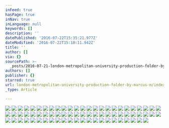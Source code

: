 ```yaml
---
inFeed: true
hasPage: true
inNav: true
inLanguage: null
keywords: []
description: ''
datePublished: '2016-07-22T15:35:21.977Z'
dateModified: '2016-07-22T15:18:11.942Z'
title: ''
author: []
via: {}
sourcePath: >-
  _posts/2016-07-21-london-metropolitan-university-production-folder-by-marcus-m.md
authors: []
publisher: {}
starred: true
url: london-metropolitan-university-production-folder-by-marcus-m/index.html
_type: Article

---
```

![](https://the-grid-user-content.s3-us-west-2.amazonaws.com/078b4d25-118a-4a15-8ef7-43b4c247646f.jpg)
![](https://the-grid-user-content.s3-us-west-2.amazonaws.com/7eb20eea-4c5f-4a87-a2a2-1df33d2d85c2.jpg)
![](https://the-grid-user-content.s3-us-west-2.amazonaws.com/7520515d-7f15-487b-a148-1ce3519d9300.jpg)
![](https://the-grid-user-content.s3-us-west-2.amazonaws.com/10b00663-6af6-465d-b1b5-2aab766190b9.jpg)
![](https://the-grid-user-content.s3-us-west-2.amazonaws.com/97de1f71-0074-453b-99f3-73a6dec5a568.jpg)
![](https://the-grid-user-content.s3-us-west-2.amazonaws.com/93a79431-8d44-4661-96c2-a4676aeac69d.jpg)
![](https://the-grid-user-content.s3-us-west-2.amazonaws.com/a799572a-aa13-4ba4-9d28-3e39f0a66e01.jpg)
![](https://the-grid-user-content.s3-us-west-2.amazonaws.com/ffd87e8a-d3a8-4f49-a0aa-702e7696e478.jpg)
![](https://the-grid-user-content.s3-us-west-2.amazonaws.com/467cd696-6ee5-4f0c-90f6-77e56efeb0cb.jpg)
![](https://the-grid-user-content.s3-us-west-2.amazonaws.com/5cee2b84-d8a6-4035-98c4-6ad5611f2f24.jpg)
![](https://the-grid-user-content.s3-us-west-2.amazonaws.com/5f087919-4af1-414e-8854-b8bdb5d012d6.jpg)
![](https://the-grid-user-content.s3-us-west-2.amazonaws.com/3990feb2-ce92-4050-a768-cc21a845a9dc.jpg)
![](https://the-grid-user-content.s3-us-west-2.amazonaws.com/8bf9a83d-5736-4c80-b7a6-9496bddeb3c3.jpg)
![](https://the-grid-user-content.s3-us-west-2.amazonaws.com/a1f9b4b4-09d6-4d6b-aab0-e28f20368cff.jpg)
![](https://the-grid-user-content.s3-us-west-2.amazonaws.com/6dbdd391-b1c4-444c-a3ba-84f624c0f338.jpg)
![](https://the-grid-user-content.s3-us-west-2.amazonaws.com/436a3e96-8717-4b5a-b97e-1f0f89e4e258.jpg)
![](https://the-grid-user-content.s3-us-west-2.amazonaws.com/4f1d22da-ddf8-4eb5-ad0d-9ba383e90470.jpg)
![](https://the-grid-user-content.s3-us-west-2.amazonaws.com/580b1c85-dcfd-4836-95dc-00d2083e4c08.jpg)
![](https://the-grid-user-content.s3-us-west-2.amazonaws.com/bb5ae07b-ce59-476e-a7f1-f3aa37665ec6.jpg)
![](https://the-grid-user-content.s3-us-west-2.amazonaws.com/edcdc8a3-5b06-4c61-a13e-0f9252191e72.jpg)
![](https://the-grid-user-content.s3-us-west-2.amazonaws.com/faa273de-40a1-49b5-ba94-817c7cda2752.jpg)
![](https://the-grid-user-content.s3-us-west-2.amazonaws.com/7d1a955e-9ab1-4f3a-9e85-80d20ca976bc.jpg)
![](https://the-grid-user-content.s3-us-west-2.amazonaws.com/4437356a-b70a-4440-92e7-ce22e5bb0e3c.jpg)
![](https://the-grid-user-content.s3-us-west-2.amazonaws.com/0d7bd431-fd8a-4458-89f7-ef0df7cf68a1.jpg)
![](https://the-grid-user-content.s3-us-west-2.amazonaws.com/7383c178-f12b-4309-9db6-8a2047c332e1.jpg)
![](https://the-grid-user-content.s3-us-west-2.amazonaws.com/7afc14af-5794-4ae2-98d7-e27600e5a977.jpg)
![](https://the-grid-user-content.s3-us-west-2.amazonaws.com/9903edc5-a3a8-43e7-9a4a-b97e43ab3519.jpg)
![](https://the-grid-user-content.s3-us-west-2.amazonaws.com/bad8ed1c-dac9-46b1-abaa-5bf25b46c790.jpg)
![](https://the-grid-user-content.s3-us-west-2.amazonaws.com/1edd2776-ab6c-4455-83a5-e2af6f9a3a50.jpg)
![](https://the-grid-user-content.s3-us-west-2.amazonaws.com/a8ae4511-b29c-4b73-ac02-8cb7d0ee92ca.jpg)
![](https://the-grid-user-content.s3-us-west-2.amazonaws.com/f74fdcac-2892-4118-bf69-aa203bf5169e.jpg)
![](https://the-grid-user-content.s3-us-west-2.amazonaws.com/28c64876-3ebc-4f65-bda5-3ec8c10ad091.jpg)
![](https://the-grid-user-content.s3-us-west-2.amazonaws.com/7e87a94d-a5fb-409c-b560-41f2957ca4c7.jpg)
![](https://the-grid-user-content.s3-us-west-2.amazonaws.com/88db1038-f379-4b47-a12e-f9d02f8f3f9b.jpg)
![](https://the-grid-user-content.s3-us-west-2.amazonaws.com/7f0f5fe5-cf34-4101-a92c-52256b0efdda.jpg)
![](https://the-grid-user-content.s3-us-west-2.amazonaws.com/c786e1be-78a1-40d4-83d8-3f313e38703e.jpg)
![](https://the-grid-user-content.s3-us-west-2.amazonaws.com/26507f49-6b32-4399-98bd-0400c93a2622.jpg)
![](https://the-grid-user-content.s3-us-west-2.amazonaws.com/304784b1-0b65-4e5a-9012-5d847721c8ab.jpg)
![](https://the-grid-user-content.s3-us-west-2.amazonaws.com/283968fc-c2ac-495b-9247-a0907a8b0340.jpg)
![](https://the-grid-user-content.s3-us-west-2.amazonaws.com/08fee18a-54fb-43ae-946b-92af576e578b.jpg)
![](https://the-grid-user-content.s3-us-west-2.amazonaws.com/4995723b-b568-493d-9fe4-c2ca32a1bf31.jpg)
![](https://the-grid-user-content.s3-us-west-2.amazonaws.com/ec31c615-c228-4ec2-95ba-d94c1d48f666.jpg)
![](https://the-grid-user-content.s3-us-west-2.amazonaws.com/4ca42994-4ff3-4f83-85f6-02275a0f487b.jpg)
![](https://the-grid-user-content.s3-us-west-2.amazonaws.com/ff40d3b3-590c-40a9-a43c-a986e716c675.jpg)
![](https://the-grid-user-content.s3-us-west-2.amazonaws.com/15419730-7cec-4f29-80a8-a84fd958bf56.jpg)
![](https://the-grid-user-content.s3-us-west-2.amazonaws.com/3cc15e55-8ecc-4427-a4b0-d7c9b32b5edd.jpg)
![](https://the-grid-user-content.s3-us-west-2.amazonaws.com/7b16e050-b353-4a47-ad5a-ff10276c2b41.jpg)
![](https://the-grid-user-content.s3-us-west-2.amazonaws.com/7c5fcd03-4279-4098-8c27-2343d5960b24.jpg)
![](https://the-grid-user-content.s3-us-west-2.amazonaws.com/8dd60aec-c099-442d-a855-66cbbd09fea3.jpg)
![](https://the-grid-user-content.s3-us-west-2.amazonaws.com/7ebc411c-474c-4b9f-9a6b-0e488bcb95ce.jpg)
![](https://the-grid-user-content.s3-us-west-2.amazonaws.com/a884c504-ce16-44e0-ad25-707960d3a923.jpg)
![](https://the-grid-user-content.s3-us-west-2.amazonaws.com/b3b5a073-96fa-4c53-af28-b00497895deb.jpg)
![](https://the-grid-user-content.s3-us-west-2.amazonaws.com/1b51bf9e-6125-4b69-ac5d-e60c823f87fe.jpg)
![](https://the-grid-user-content.s3-us-west-2.amazonaws.com/2e0362cc-90f5-464a-b6a2-2520580ab9d4.jpg)
![](https://the-grid-user-content.s3-us-west-2.amazonaws.com/b489a90b-15b8-4866-a490-09dfb8babce7.jpg)
![](https://the-grid-user-content.s3-us-west-2.amazonaws.com/d6b2171b-0317-45fb-a51c-6074157606da.jpg)
![](https://the-grid-user-content.s3-us-west-2.amazonaws.com/0d174273-2b90-4b2c-ba22-c403dd4d9994.jpg)
![](https://the-grid-user-content.s3-us-west-2.amazonaws.com/85da10a4-0319-4a2a-a946-c4a1ea0e18af.jpg)
![](https://the-grid-user-content.s3-us-west-2.amazonaws.com/9bd4228e-dc3b-401d-9cab-0181a61440bc.jpg)
![](https://the-grid-user-content.s3-us-west-2.amazonaws.com/6dc425e1-b761-402a-b279-35af4fdb8b7e.jpg)
![](https://the-grid-user-content.s3-us-west-2.amazonaws.com/6c38d32f-75ce-4cda-a6df-6f92aef658d2.jpg)
![](https://the-grid-user-content.s3-us-west-2.amazonaws.com/0925fa0e-69e2-4611-8e39-0de99b915410.jpg)
![](https://the-grid-user-content.s3-us-west-2.amazonaws.com/e16b8018-e4c3-464e-99ff-f64e6db8a5b2.jpg)
![](https://the-grid-user-content.s3-us-west-2.amazonaws.com/06964fff-3e27-41a3-ad2c-159a263f4a9a.jpg)
![](https://the-grid-user-content.s3-us-west-2.amazonaws.com/5f1e55be-bc2b-468f-bf15-bfd90686b0ed.jpg)
![](https://the-grid-user-content.s3-us-west-2.amazonaws.com/fa169f62-d6b9-4c64-916a-5435464169fb.jpg)
![](https://the-grid-user-content.s3-us-west-2.amazonaws.com/3feb56f9-aa58-41cd-882f-169525e2d37c.jpg)
![](https://the-grid-user-content.s3-us-west-2.amazonaws.com/c7d3b291-5a21-4ade-b590-5b50361af826.jpg)
![](https://the-grid-user-content.s3-us-west-2.amazonaws.com/4ceb7dcf-7868-42c5-946b-1639da7e680c.jpg)
![](https://the-grid-user-content.s3-us-west-2.amazonaws.com/54c78c47-bf21-439c-b1e8-b900ab3249db.jpg)
![](https://the-grid-user-content.s3-us-west-2.amazonaws.com/48eae149-3288-4272-b35d-f43220f77427.jpg)
![](https://the-grid-user-content.s3-us-west-2.amazonaws.com/7b625d1f-4d2f-41e5-a917-a8c3779e27b7.jpg)
![](https://the-grid-user-content.s3-us-west-2.amazonaws.com/2c242fa2-86a2-4664-adfe-88e65dd764a2.jpg)
